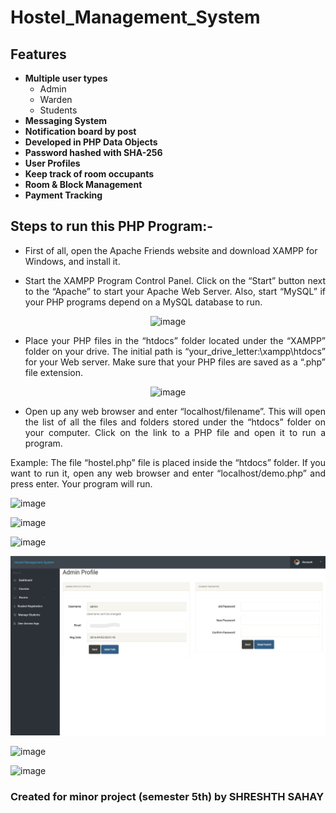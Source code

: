 # Hostel_Management_System

## Features
<ul>
        <li><strong>Multiple user types</strong>
            <ul>
                <li>Admin</li>
                <li>Warden</li>
                <li>Students</li>
            </ul>
        </li>
        <li><strong>Messaging System</strong></li>
        <li><strong>Notification board by post</strong></li>
        <li><strong>Developed in PHP Data Objects</strong></li>
        <li><strong>Password hashed with SHA-256</strong></li>
        <li><strong>User Profiles</strong></li>
        <li><strong>Keep track of room occupants</strong></li>
        <li><strong>Room &amp; Block Management</strong></li>
        <li><strong>Payment Tracking</strong></li>
    </ul>





## Steps to run this PHP Program:-
* First of all, open the Apache Friends website and download XAMPP for Windows, and install it.
* <p align="justify"> Start the XAMPP Program Control Panel. Click on the “Start”  button next to the “Apache” to start your Apache Web Server. Also, start “MySQL” if your PHP programs depend on a MySQL database to run.</p>

<p align="center">
 <img width="717" alt="image" src="https://user-images.githubusercontent.com/97080055/235765611-552f54bb-554d-4fcf-be07-0a5a14e425bf.png">
</p>

* <p align="justify"> Place your PHP files in the “htdocs” folder located under the “XAMPP” folder on your drive. The initial path is “your_drive_letter:\xampp\htdocs” for your Web server. Make sure that your PHP files are saved as a “.php” file extension.</p>
 
<p align="center">
<img width="717" alt="image" src="https://user-images.githubusercontent.com/97080055/235766078-8631eb26-6135-4961-97cb-06d9fe300945.png">
</p>
 
* <p align="justify"> Open up any web browser and enter “localhost/filename”. This will open the list of all the files and folders stored under the “htdocs” folder on your computer. Click on the link to a PHP file and open it to run a program.</p>

<p align="justify"> Example: The file “hostel.php” file is placed inside the “htdocs” folder. If you want to run it, open any web browser and enter “localhost/demo.php” and press enter. Your program will run.</p>

![image](https://user-images.githubusercontent.com/97080055/235763395-5db0dd0c-1e53-4fec-a43b-155c69096ef3.png)

![image](https://user-images.githubusercontent.com/97080055/235763428-c51aa951-6eaa-478d-97bb-9c2b0af7f915.png)

![image](https://user-images.githubusercontent.com/97080055/235763458-a60a4350-b416-4ee3-bece-e8fd95bc98db.png)

![image](image.png)

![image](https://user-images.githubusercontent.com/97080055/235763542-967642b5-a197-4001-958f-1b433e8cabd4.png)

![image](https://user-images.githubusercontent.com/97080055/235763584-a54054ec-4cfc-469e-85c1-7e2d020a728b.png)

### Created for minor project (semester 5th) by SHRESHTH SAHAY
